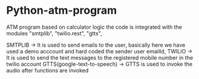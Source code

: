 # Python-atm-program
ATM program based on calculator logic
the code is integrated with the modules "smtplib", "twilio.rest", "gtts",

SMTPLIB
-> It is used to send emails to the user, basically here we have used a demo acccount and hard coded the sender user emailId,
TWILIO
-> It is used to send the text messages to the registered mobile number in the twilio account
GTTS(google-text-to-speech)
-> GTTS is used to invoke the audio after functions are invoked
